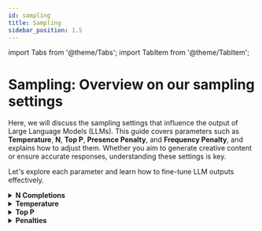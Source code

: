 ```yaml
---
id: sampling
title: Sampling
sidebar_position: 1.5
---
```


import Tabs from '@theme/Tabs';
import TabItem from '@theme/TabItem';

# Sampling: Overview on our sampling settings

Here, we will discuss the sampling settings that influence the output of Large Language Models (LLMs). This guide covers parameters such as **Temperature**, **N**, **Top P**, **Presence Penalty**, and **Frequency Penalty**, and explains how to adjust them. Whether you aim to generate creative content or ensure accurate responses, understanding these settings is key.

Let's explore each parameter and learn how to fine-tune LLM outputs effectively.

<details>

<summary><b>N Completions</b></summary>

## N Completions

**N** represents the number of completions to return for each request. This parameter is useful when you want to generate multiple responses for a single input. Each completion will be a unique response generated by the model, providing a variety of outputs to choose from.

### Key Points

- **Multiple Responses**: By setting `N` to a value greater than 1, you can get multiple responses for the same input.
- **Cost Efficiency**: Input tokens are only billed once, regardless of the number of completions requested. This makes it cost-effective to explore different possibilities.

### Example

Here's an example of how to use the `N` parameter in the API:

```py
import os
from mistralai import Mistral

api_key = os.environ["MISTRAL_API_KEY"]
model = "ministral-3b-latest"

client = Mistral(api_key=api_key)

chat_response = client.chat.complete(
    model=model,
    messages=[
        {
            "role": "user",
            "content": "What is the best mythical creature? Answer with a single word.",
        },
    ],
    temperature = 1, # Increasing randomness and diversity of the output, this is required to be higher than 0 to have diverse outputs
    n = 10 # Number of completions
)

for i, choice in enumerate(chat_response.choices):
    print(choice.message.content)
```

### Output

```
Phoenix.
Dragon
Dragon
Unicorn
Unicorn
Phoenix
Unicorn
Dragon
Dragon.
Unicorn
```

In this example, the model generates 10 responses for the same input prompt. This allows you to see a variety of possible answers and choose the one that best fits your needs.

</details>

<details>

<summary><b>Temperature</b></summary>

## Temperature

**Temperature** in Large Language Models (LLMs) controls output diversity. Lower values make the model more deterministic, focusing on likely responses for accuracy. Higher values increase creativity and diversity. During text generation, LLMs predict tokens with associated probabilities using a softmax function. Temperature scales these probabilities: higher temperatures flatten the distribution, making outputs more varied, while lower temperatures amplify differences, favoring more likely tokens.

## Visualization

To better understand the underlying principle and impact it has on the probability distribution, here is a visualisation of the Temperature with a simple prompt:
    *"What is the best mythical creature? Answer with a single word."*

<div style={{ textAlign: 'center' }}>
  <img src="/img/barplot.png" alt="Example Image" width="800"/>

  <sub><sup>Barplot example comparing the distribution with different `Temperature` values and the top 5 tokens using Mistral 7B at 4 bits precision.</sup></sub>
</div>

**Temperature** significantly affects the probability distribution in LLMs. At a Temperature of 0, the model always outputs the most likely token, e.g., "**Dragon**". Increasing the Temperature to 0.2 introduces variability, allowing for tokens like "**Un**" (as in "**Un**icorn"). Further increases reveal more diverse tokens: the third token might still be "**Drag**" (for "**Drag**on"), but the fourth could start "**Peg**asus", and the fifth, "**Phoenix**". Higher Temperatures make less likely tokens more probable, enhancing the diversity of the model's output.

## API
You can set a temperature value easily via our clients, let's experiment with our API.
```py
import os
from mistralai import Mistral

api_key = os.environ["MISTRAL_API_KEY"]
model = "ministral-3b-latest"

client = Mistral(api_key=api_key)

chat_response = client.chat.complete(
    model = model,
    messages = [
        {
            "role": "user",
            "content": "What is the best mythical creature? Answer with a single word.",
        },
    ],
    temperature = 0.1,
    n = 10
)

for i, choice in enumerate(chat_response.choices):
    print(choice.message.content)
```
```
Dragon
Dragon
Dragon
Dragon
Dragon
Dragon
Dragon
Dragon
Dragon
Dragon
```
The model answered mostly with Dragon! Lets try with a higher temperature to try to have more diverse outputs, let's set it to `temperature = 1`.
```
Unicorn
Dragon
Phoenix
Unicorn
Dragon
Phoenix.
Dragon.
Phoenix
Dragon
Unicorn.
```

The outputs ended much more diverse, the model answering with a different creature more frequently, we have "Dragon", "Unicorn" and "Phoenix".

## The Best Temperature

There's no one-size-fits-all Temperature for all use cases, but some guidelines can help you find the best for your applications.

### Determinism

- **Requirements**: Tasks needing consistent, accurate responses, such as Mathematics, Classification, Healthcare, or Reasoning.
- **Temperature**: Use very low values, sometimes not null to add slight uniqueness.

For example, a classification agent should use a Temperature of 0 to always pick the best token. A math chat assistant might use very low Temperature values to avoid repetition while maintaining accuracy.

### Creativity

- **Requirements**: Tasks needing diverse, unique text, like brainstorming, writing novels, creating slogans, or roleplaying.
- **Temperature**: Use high values, but avoid excessively high Temperatures to prevent randomness and nonsense outputs.

Consider the trade-off: higher Temperatures increase creativity but may decrease quality and accuracy.

</details>

<details>

<summary><b>Top P</b></summary>

# Top P

**Top P** is a setting that limits the tokens considered by a language model based on a probability threshold. It helps focus on the most likely tokens, improving output quality.

## Visualization

For these examples, we set the Temperature first, then apply a Top P of 50%. Note that a Temperature of 0 is deterministic, making Top P irrelevant in that case.

The process is as follows:
1. Apply the Temperature.
2. Use Top P (0.5) to keep only the most likely tokens.
3. Adjust the probabilities of the remaining tokens.

We will visualize the token probability distribution across different temperature values for the question:  
- "What is the best mythical creature? Answer with a single word."

<div style={{ display: 'flex', flexDirection: 'column', alignItems: 'center' }}>
    <div style={{ marginBottom: '20px', textAlign: 'center' }}>
    <img src="/img/top_barplot.png" alt="Example Image" style={{ width: '85%' }} />
    <br/><sub><sup>Different Temperature values and the top 5 tokens using Mistral 7B at 4 bits precision.</sup></sub>
    </div>

    <div style={{ marginBottom: '20px', textAlign: 'center' }}>
    <span style={{ fontSize: '24px' }}>&darr;</span>
    </div>

    <div style={{ marginBottom: '20px', textAlign: 'center' }}>
    <img src="/img/top_barplot_black.png" alt="Example Image" style={{ width: '85%' }} />
    <br/><sub><sup>Top P considers only the top tokens until reaching 50% probability.</sup></sub>
    </div>

    <div style={{ marginBottom: '20px', textAlign: 'center' }}>
    <span style={{ fontSize: '24px' }}>&darr;</span>
    </div>

    <div style={{ textAlign: 'center' }}>
    <img src="/img/top_barplot_final.png" alt="Example Image" style={{ width: '85%' }} />
    <br/><sub><sup>Other tokens' probabilities are set to 0, and the remaining tokens' probabilities are adjusted.</sup></sub>
    </div>
</div>

Top P ensures that only high-quality tokens are considered, maintaining output quality by excluding unlikely tokens. It's challenging to balance Temperature and Top P, so it's recommended to fix one and adjust the other. However you should experiment to find the best settings for your use case!

### To Summarize
1. **Role of Top P**: Top P limits the tokens considered based on a probability threshold, focusing on the most likely tokens to improve output quality.
2. **Interaction with Temperature**: Top P is applied after Temperature.
3. **Impact on Outputs**: Top P avoids considering very unlikely tokens, maintaining output quality and coherence.
4. **Balancing Temperature and Top P**: It's challenging to balance both. Start by fixing one parameter and adjust the other, experiment to find optimal settings.

### Example

Here's an example of how to use the `Top P` parameter with our python client:

```py
import os
from mistralai import Mistral

api_key = os.environ["MISTRAL_API_KEY"]
model = "ministral-3b-latest"

client = Mistral(api_key=api_key)

chat_response = client.chat.complete(
    model=model,
    messages=[
        {
            "role": "user",
            "content": "What is the best mythical creature? Answer with a single word.",
        },
    ],
    temperature=1,
    top_p=0.5,
    n=10
)

for i, choice in enumerate(chat_response.choices):
    print(choice.message.content)
```

### Output

```py
Unicorn
Unicorn
Unicorn
Unicorn
Dragon
Unicorn
Dragon
Dragon
Dragon
Dragon
```

### Output Table

| Temperature 0.1   | Temperature 1 | Temperature 1 & Top P 50% |
|:-----------------:|:-------------:|:-------------------------:|
| Dragon            | Unicorn       | Unicorn                   |
| Dragon            | Dragon        | Unicorn                   |
| Dragon            | Phoenix       | Unicorn                   |
| Dragon            | Unicorn       | Unicorn                   |
| Dragon            | Dragon        | Dragon                    |
| Dragon            | Phoenix.      | Unicorn                   |
| Dragon            | Dragon.       | Dragon                    |
| Dragon            | Phoenix       | Dragon                    |
| Dragon            | Dragon        | Dragon                    |
| Dragon            | Unicorn.      | Dragon                    |

In this example, the model generates a response considering only the top tokens that cumulatively reach a 50% probability threshold. This ensures that the output keeps some uniform diversity while still taking only the best tokens, in this case only 2 tokens reach the 50% threshold.

</details>

<details>

<summary><b>Penalties</b></summary>

# Presence/Frequency Penalty

## Presence Penalty

**Presence Penalty** determines how much the model penalizes the repetition of words or phrases. It encourages the model to use a wider variety of words and phrases, making the output more diverse and creative.

- **Range**: [-2, 2]
- **Default**: 0

A higher presence penalty encourages the model to avoid repeating words or phrases that have already appeared in the output, ensuring a more varied and creative text.

The presence penalty specifically is a **one-time adjustment** applied to all tokens that have been used at least once. It reduces the likelihood of repeating any token that has already appeared. This encourages the model to use a diverse range of tokens, promoting creativity and variety in the output.

## Frequency Penalty

**Frequency Penalty** is a parameter that penalizes the repetition of words based on their frequency in the generated text. It helps to promote diversity and reduce repetition in the output.

- **Range**: [-2, 2]
- **Default**: 0

A higher frequency penalty discourages the model from repeating words that have already appeared frequently in the output. This ensures that the generated text is more varied and less repetitive.

The frequency penalty specifically is a value that increases with the frequency of a token's appearance in the generated text, **an accumulative penalty**, the more the token is sampled the higher the penalty. It reduces the likelihood of repeating any token that has already appeared frequently. This ensures that the generated text is more varied and less repetitive.

### Differences Between Presence Penalty and Frequency Penalty

- **Presence Penalty**: This is a one-off additive contribution that applies to all tokens that have been sampled at least once. It encourages the model to include a diverse range of tokens in the generated text.
- **Frequency Penalty**: This is a contribution that is proportional to how often a particular token has already been sampled. It discourages the model from repeating the same words or phrases too frequently within the generated text.

Both parameters can be tweaked to shape the quality and diversity of the generated text. The best values for these parameters can differ based on the specific task and the desired outcome.

<Tabs>
  <TabItem value="no-penalty" label="No Penalty" default>

### Example Without Presence Penalty

Here's an example of how the output looks without the `Presence Penalty` parameter:

```py
import os
from mistralai import Mistral

api_key = os.environ["MISTRAL_API_KEY"]
model = "ministral-3b-latest"

client = Mistral(api_key=api_key)

chat_response = client.chat.complete(
    model=model,
    messages=[
        {"role": "user",
        "content": "List 10 possible titles for a fantasy book. Give a list only."}
        ],
    temperature=0
)

print(chat_response.choices[0].message.content)
```

### Output Without Presence Penalty

```
1. "The Shattered Crown"
2. "Whispers of the Old Magic"
3. "Echoes of the Forgotten Realm"
4. "The Chronicles of the Silver Moon"
5. "The Enchanted Forest's Secret"
6. "The Last Dragon's Legacy"
7. "The Shadowed Path"
8. "The Song of the Siren's Call"
9. "The Lost City of the Stars"
10. "The Whispering Winds of Destiny"
```
</TabItem>
  <TabItem value="presence-penalty" label="Presence Penalty" default>

### Example With Presence Penalty

Here's an example of how to use the `Presence Penalty` parameter in the API:

```py
import os
from mistralai import Mistral

api_key = os.environ["MISTRAL_API_KEY"]
model = "ministral-3b-latest"

client = Mistral(api_key=api_key)

chat_response = client.chat.complete(
    model=model,
    messages=[
        {"role": "user",
        "content": "List 10 possible titles for a fantasy book. Give a list only."}
        ],
    temperature=0,
    presence_penalty=2
)

print(chat_response.choices[0].message.content)
```

### Output With Presence Penalty

```
1. "The Shattered Crown"
2. "Whispers of the Old Magic"
3. "Echoes of Eternity"
4. "Shadows of the Forgotten Realm"
5. "Chronicles of the Enchanted Forest"
6. "The Last Dragon's Roar"
7. "Mysteries of the Hidden City"
8. "Legends of the Lost Kingdom"
9. "The Whispering Winds"
10. "The Unseen War"
```

> The output list is already slightly different than the first one, being impacted by the presence penalty of present tokens. For instance we have less `The` as a token compared to without presence penalty.

</TabItem>

<TabItem value="frequency-penalty" label="Frequency Penalty">

### Example With Frequency Penalty

Here's an example of how to use the `Frequency Penalty` parameter in the API:

```py
import os
from mistralai import Mistral

api_key = os.environ["MISTRAL_API_KEY"]
model = "ministral-3b-latest"

client = Mistral(api_key=api_key)

chat_response = client.chat.complete(
    model=model,
    messages=[
        {"role": "user",
        "content": "List 10 possible titles for a fantasy book. Give a list only."}
        ],
    temperature=0,
    frequency_penalty=2
)

print(chat_response.choices[0].message.content)
```

### Output With Frequency Penalty

```
1. "The Shattered Crown"
2. "Whispers of the Old Magic"
3. "Echoes of Eternity"
4. "The Forgotten Realm"
5. "Shadows of the Lost City"
6. "Chronicles of the Enchanted Forest"
7. The Last Dragon's Roar
8."The Veil Between Worlds"
9."The Song of the Siren's Call"
10."Legends in Stone"
```

> The output is already more diverse than previously, however notice that after the 7th value of the list tokens such as `_"` and single quotation marks start to also be heavily affected, this shows how stronger the impact of frequency penalty is in the long term as an accumulative penalty.

</TabItem>
</Tabs>

**Penalties are a sensible parameter that can have a significant impact on long context and long output queries. They can also help avoid highly repetitive loops that the model may otherwise fall into, making them a valuable parameter.**

</details>
